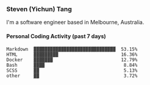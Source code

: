 ### Steven (Yichun) Tang

I'm a software engineer based in Melbourne, Australia.

#### Personal Coding Activity (past 7 days)
```
Markdown  ▓▓▓▓▓▓▓▓▓▓▓▓▓▓▓▓▓▓▓▓▓▓▓▓▓▓▓▓▓▓  53.15%
HTML      ▓▓▓▓▓▓▓▓▓                       16.36%
Docker    ▓▓▓▓▓▓▓                         12.79%
Bash      ▓▓▓▓                             8.84%
SCSS      ▓▓                               5.13%
other     ▓▓                               3.72%
```
